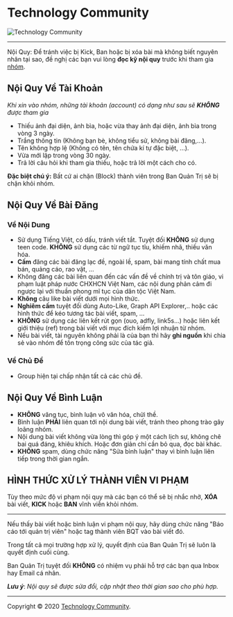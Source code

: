 
# Technology Community

![Technology Community](https://scontent.fhan5-7.fna.fbcdn.net/v/t1.0-9/84481500_488747641823180_857236512633257984_n.jpg?_nc_cat=103&_nc_ohc=eNveyhczMmsAX_nawdi&_nc_ht=scontent.fhan5-7.fna&oh=05ed5c556dc03404f673afa7c1c7571f&oe=5E8FC8C8)

---

Nội Quy:
Để tránh việc bị Kick, Ban hoặc bị xóa bài mà không biết nguyên nhân tại sao, đề nghị các bạn vui lòng **đọc kỹ nội quy** trước khi tham gia [nhóm](http://fb.com/565732730673746).

## Nội Quy Về Tài Khoản
*Khi xin vào nhóm, những tài khoản (account) có dạng như sau sẽ **KHÔNG** được tham gia*
- Thiếu ảnh đại diện, ảnh bìa, hoặc vừa thay ảnh đại diện, ảnh bìa trong vòng 3 ngày.
- Trắng thông tin (Không bạn bè, không tiểu sử, không bài đăng,...).
- Tên không hợp lệ (Không có tên, tên chứa kí tự đặc biệt, ...).
- Vừa mới lập trong vòng 30 ngày.
- Trả lời câu hỏi khi tham gia thiếu, hoặc trả lời một cách cho có.

**Đặc biệt chú ý:** Bất cứ ai chặn (Block) thành viên trong Ban Quản Trị sẽ bị chặn khỏi nhóm.

## Nội Quy Về Bài Đăng

### Về Nội Dung

 - Sử dụng Tiếng Việt, có dấu, tránh viết tắt. Tuyệt đối **KHÔNG** sử dụng teen code. **KHÔNG** sử dụng các từ ngữ tục tĩu, khiếm nhã, thiếu văn hóa.
 - **Cấm** đăng các bài đăng lạc đề, ngoài lề, spam, bài mang tính chất mua bán, quảng cáo, rao vặt, ...
 - Không đăng các bài liên quan đến các vấn đề về chính trị và tôn giáo, vi phạm luật pháp nước CHXHCN Việt Nam, các nội dung phản cảm đi ngược lại với thuần phong mĩ tục của dân tộc Việt Nam.
 - **Không** câu like bài viết dưới mọi hình thức.
 - **Nghiêm cấm** tuyệt đối dùng Auto-Like, Graph API Explorer,.. hoặc các hình thức để kéo tương tác bài viết, spam, ...
 - **KHÔNG** sử dụng các liên kết rút gọn (ouo, adfly, link5s...) hoặc liên kết giới thiệu (ref) trong bài viết với mục đích kiếm lợi nhuận từ nhóm.
 - Nếu bài viết, tài nguyên không phải là của bạn thì hãy **ghi nguồn** khi chia sẻ vào nhóm để tôn trọng công sức của tác giả.
 
### Về Chủ Đề

- Group hiện tại chấp nhận tất cả các chủ đề.

## Nội Quy Về Bình Luận

- **KHÔNG** văng tục, bình luận vô văn hóa, chửi thề.
- Bình luận **PHẢI** liên quan tới nội dung bài viết, tránh theo phong trào gây loãng nhóm.
- Nội dung bài viết không vừa lòng thì góp ý một cách lịch sự, không chê bai quá đáng, khiêu khích. Hoặc đơn giản chỉ cần bỏ qua, đọc bài khác.
- **KHÔNG** spam, dùng chức năng "Sửa bình luận" thay vì bình luận liên tiếp trong thời gian ngắn.

## HÌNH THỨC XỬ LÝ THÀNH VIÊN VI PHẠM

Tùy theo mức độ vi phạm nội quy mà các bạn có thể sẽ bị nhắc nhở, **XÓA** bài viết, **KICK** hoặc **BAN** vĩnh viễn khỏi nhóm.

---
Nếu thấy bài viết hoặc bình luận vi phạm nội quy, hãy dùng chức năng "Báo cáo tới quản trị viên" hoặc tag thành viên BQT vào bài viết đó.

Trong tất cả mọi trường hợp xử lý, quyết định của Ban Quản Trị sẽ luôn là quyết định cuối cùng.

Ban Quản Trị tuyệt đối **KHÔNG** có nhiệm vụ phải hỗ trợ các bạn qua Inbox hay Email cá nhân.

***Lưu ý***: *Nội quy sẽ được sửa đổi, cập nhật theo thời gian sao cho phù hợp.*

---
Copyright © 2020 [Technology Community](http://fb.com/565732730673746).

